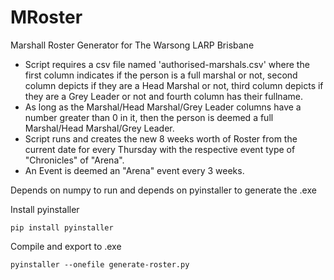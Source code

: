 # MRoster
Marshall Roster Generator for The Warsong LARP Brisbane

- Script requires a csv file named 'authorised-marshals.csv' where the first column indicates if the person is a full marshal or not, second column depicts if they are a Head Marshal or not, third column depicts if they are a Grey Leader or not and fourth column has their fullname. 
- As long as the Marshal/Head Marshal/Grey Leader columns have a number greater than 0 in it, then the person is deemed a full Marshal/Head Marshal/Grey Leader.
- Script runs and creates the new 8 weeks worth of Roster from the current date for every Thursday with the respective event type of "Chronicles" of "Arena". 
- An Event is deemed an "Arena" event every 3 weeks.

Depends on numpy to run and depends on pyinstaller to generate the .exe

Install pyinstaller

    pip install pyinstaller
    
    
Compile and export to .exe

    pyinstaller --onefile generate-roster.py
